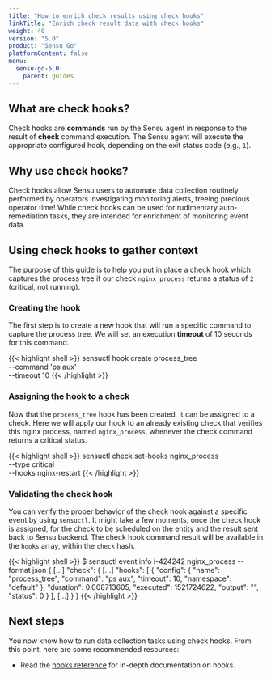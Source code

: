 ```yaml
---
title: "How to enrich check results using check hooks"
linkTitle: "Enrich check result data with check hooks"
weight: 40
version: "5.0"
product: "Sensu Go"
platformContent: false
menu:
  sensu-go-5.0:
    parent: guides
---
```


## What are check hooks?

Check hooks are **commands** run by the Sensu agent in response to the result of
**check** command execution. The Sensu agent will execute the appropriate
configured hook, depending on the exit status code (e.g., `1`).

## Why use check hooks?

Check hooks allow Sensu users to automate data collection  routinely performed by
operators investigating monitoring alerts, freeing precious operator time! While 
check hooks can be used for rudimentary auto-remediation tasks, they are intended
for enrichment of monitoring event data.

## Using check hooks to gather context

The purpose of this guide is to help you put in place a check hook which captures
the process tree if our check `nginx_process` returns a status of `2` (critical,
not running).

### Creating the hook

The first step is to create a new hook that will run a specific command to
capture the process tree. We will set an execution **timeout** of 10 seconds
for this command.

{{< highlight shell >}}
sensuctl hook create process_tree  \
--command 'ps aux' \
--timeout 10
{{< /highlight >}}

### Assigning the hook to a check

Now that the `process_tree` hook has been created, it can be assigned to a
check. Here we will apply our hook to an already existing check that verifies
this nginx process, named `nginx_process`, whenever the check command returns
a critical status.

{{< highlight shell >}}
sensuctl check set-hooks nginx_process  \
--type critical \
--hooks nginx-restart
{{< /highlight >}}

### Validating the check hook

You can verify the proper behavior of the check hook against a specific event by
using `sensuctl`. It might take a few moments, once the check hook is assigned,
for the check to be scheduled on the entity and the result sent back to Sensu
backend. The check hook command result will be available in the `hooks` array,
within the `check` hash.

{{< highlight shell >}}
$ sensuctl event info i-424242 nginx_process --format json
{
  [...]
  "check": {
    [...]
    "hooks": [
      {
        "config": {
          "name": "process_tree",
          "command": "ps aux",
          "timeout": 10,
          "namespace": "default"
        },
        "duration": 0.008713605,
        "executed": 1521724622,
        "output": "",
        "status": 0
      }
    ],
    [...]
  }
}
{{< /highlight >}}

## Next steps

You now know how to run data collection tasks using check hooks. From this point, 
here are some recommended resources:

* Read the [hooks reference][1] for in-depth documentation on hooks.

[1]: ../../reference/hooks/
